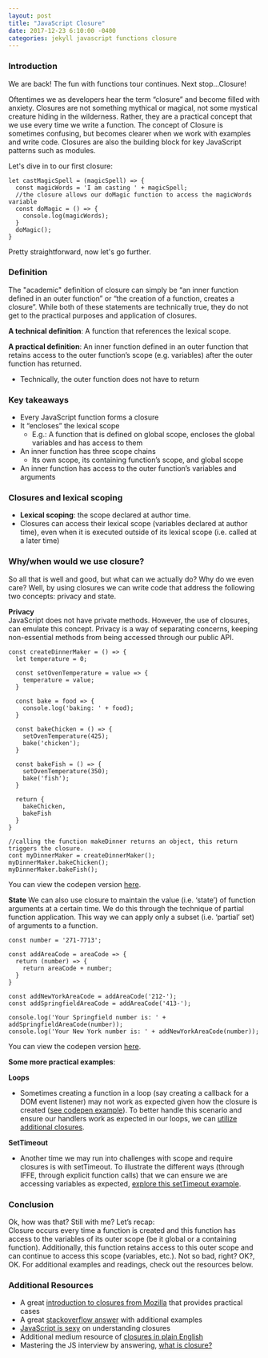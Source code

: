 ```yaml
---
layout: post
title: "JavaScript Closure"
date: 2017-12-23 6:10:00 -0400
categories: jekyll javascript functions closure
---
```


### Introduction
We are back! The fun with functions tour continues.  Next stop…Closure!  

Oftentimes we as developers hear the term “closure” and become filled with anxiety.  Closures are not something mythical or magical, not some mystical creature hiding in the wilderness.  Rather, they are a practical concept that we use every time we write a function. The concept of Closure is sometimes confusing, but becomes clearer when we work with examples and write code.  Closures are also the building block for key JavaScript patterns such as modules.  

Let's dive in to our first closure:

```
let castMagicSpell = (magicSpell) => {
  const magicWords = 'I am casting ' + magicSpell;
  //the closure allows our doMagic function to access the magicWords variable
  const doMagic = () => {
    console.log(magicWords);
  }
  doMagic();
}
```

Pretty straightforward, now let's go further.

### Definition
The "academic" definition of closure can simply be “an inner function defined in an outer function” or “the creation of a function, creates a closure”.  While both of these statements are technically true, they do not get to the practical purposes and application of closures.  

**A technical definition**: A function that references the lexical scope.

**A practical definition**:  An inner function defined in an outer function that retains access to the outer function’s scope (e.g. variables) after the outer function has returned.
 - Technically, the outer function does not have to return

### Key takeaways
- Every JavaScript function forms a closure
- It “encloses” the lexical scope
  - E.g.: A function that is defined on global scope, encloses the global variables and has access to them
- An inner function has three scope chains
  - Its own scope, its containing function’s scope, and global scope
- An inner function has access to the outer function’s variables and arguments

### Closures and lexical scoping
- **Lexical scoping**: the scope declared at author time.
- Closures can access their lexical scope (variables declared at author time), even when it is executed outside of its lexical scope (i.e. called at a later time)

### Why/when would we use closure?
So all that is well and good, but what can we actually do?  Why do we even care?  Well, by using closures we can write code that address the following two concepts: privacy and state.

**Privacy**  
JavaScript does not have private methods.  However, the use of closures, can emulate this concept. Privacy is a way of separating concerns, keeping non-essential methods from being accessed through our public API.

```
const createDinnerMaker = () => {
  let temperature = 0;

  const setOvenTemperature = value => {
    temperature = value;
  }

  const bake = food => {
    console.log('baking: ' + food);
  }

  const bakeChicken = () => {
    setOvenTemperature(425);
    bake('chicken');
  }

  const bakeFish = () => {
    setOvenTemperature(350);
    bake('fish');
  }

  return {
    bakeChicken,
    bakeFish
  }
}

//calling the function makeDinner returns an object, this return triggers the closure.
cont myDinnerMaker = createDinnerMaker();
myDinnerMaker.bakeChicken();
myDinnerMaker.bakeFish();
```
You can view the codepen version [here](https://codepen.io/ajahne/pen/BRgXyp).

**State**
We can also use closure to maintain the value (i.e. ‘state’) of function arguments at a certain time. We do this through the technique of partial function application. This way we can apply only a subset (i.e. ‘partial’ set) of arguments to a function.

```
const number = '271-7713';

const addAreaCode = areaCode => {
  return (number) => {
    return areaCode + number;
  }
}

const addNewYorkAreaCode = addAreaCode('212-');
const addSpringfieldAreaCode = addAreaCode('413-');

console.log('Your Springfield number is: ' + addSpringfieldAreaCode(number));
console.log('Your New York number is: ' + addNewYorkAreaCode(number));
```
You can view the codepen version [here](https://codepen.io/ajahne/pen/gWNVrw).

**Some more practical examples**:

**Loops**
- Sometimes creating a function in a loop (say creating a callback for a DOM event listener) may not work as expected given how the closure is created ([see codepen example](https://codepen.io/ajahne/pen/jmjgLx)).  To better handle this scenario and ensure our handlers work as expected in our loops, we can [utilize additional closures](https://codepen.io/ajahne/pen/LyKwOE).

**SetTimeout**
- Another time we may run into challenges with scope and require closures is with setTimeout.  To illustrate the different ways (through IFFE, through explicit function calls) that we can ensure we are accessing variables as expected, [explore this setTimeout example](https://codepen.io/ajahne/pen/qmzJgp).

### Conclusion
Ok, how was that? Still with me? Let’s recap:  
Closure occurs every time a function is created and this function has access to the variables of its outer scope (be it global or a containing function).   Additionally, this function retains access to this outer scope and can continue to access this scope (variables, etc.).  Not so bad, right? OK?, OK. For additional examples and readings, check out the resources below.

### Additional Resources
- A great [introduction to closures from Mozilla](https://developer.mozilla.org/en-US/docs/Web/JavaScript/Closures) that provides practical cases
- A great [stackoverflow answer](https://stackoverflow.com/questions/111102/how-do-javascript-closures-work) with additional examples
- [JavaScript is sexy](http://javascriptissexy.com/understand-javascript-closures-with-ease/) on understanding closures
- Additional medium resource of [closures in plain English](https://medium.freecodecamp.org/whats-a-javascript-closure-in-plain-english-please-6a1fc1d2ff1c)
- Mastering the JS interview by answering, [what is closure?](https://medium.com/javascript-scene/master-the-javascript-interview-what-is-a-closure-b2f0d2152b36)
